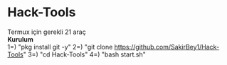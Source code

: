 # Hack-Tools
Termux için gerekli 21 araç
<br><b>Kurulum</b><br>
1=) "pkg install git -y"
2=) "git clone https://github.com/SakirBey1/Hack-Tools"
3=) "cd Hack-Tools"
4=) "bash start.sh"
